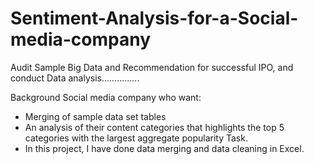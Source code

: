 # Sentiment-Analysis-for-a-Social-media-company
Audit Sample Big Data and Recommendation for successful IPO, and conduct Data analysis...............

Background
Social media company who want:

- Merging of sample data set tables
- An analysis of their content categories that highlights the top 5 categories with the largest aggregate popularity
Task.
- In this project, I have done data merging and data cleaning in Excel.
